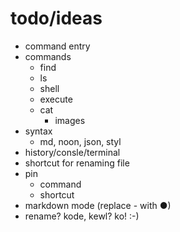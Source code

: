 # todo/ideas

- command entry
- commands
    - find
    - ls
    - shell
    - execute
    - cat
        - images
- syntax
    - md, noon, json, styl
- history/consle/terminal
- shortcut for renaming file
- pin
     - command
     - shortcut
- markdown mode (replace - with ●)
- rename? kode, kewl? ko! :-)